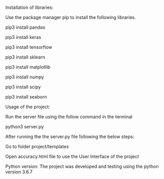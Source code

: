 Installation of libraries:

Use the package manager pip to install the following libraries.

pip3 install pandas

pip3 install keras

pip3 install tensorflow

pip3 install sklearn

pip3 install matplotlib

pip3 install numpy

pip3 install scipy

pip3 install seaborn

Usage of the project:

Run the server file using the follow command in the terminal

python3 server.py

After running the the server.py file following the below steps:

Go to folder project/templates

Open accuracy.html file to use the User Interface of the project

Python version:
The project was developed and testing using the python version 3.6.7
